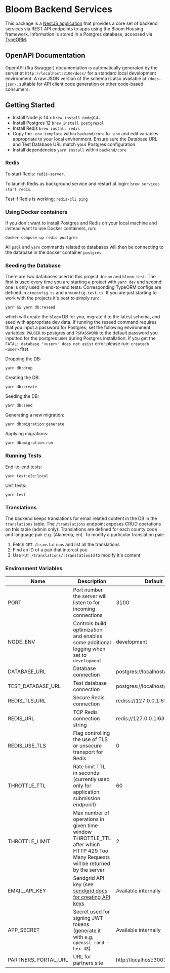 # Bloom Backend Services

This package is a [NestJS application](https://docs.nestjs.com/) that provides a core set of backend services via REST API endpoints to apps using the Bloom Housing framework. Information is stored in a Postgres database, accessed via [TypeORM](https://typeorm.io/).

## OpenAPI Documentation

OpenAPI (fka Swagger) documentation is automatically generated by the server at `http://localhost:3100/docs/` for a standard local development environment. A raw JSON version of the schema is also available at `/docs-json/`, suitable for API client code generation or other code-based consumers.

## Getting Started

- Install Node.js 14.x `brew install node@14.`
- Install Postgres 12 `brew install postgresql`
- Install Redis `brew install redis`
- Copy the `.env.template` within `backend/core` to `.env` and edit variables appropriate to your local environment. Ensure sure the Database URL and Test Database URL match your Postgres configuration.
- Install dependencies `yarn install` within `backend/core`

### Redis

To start Redis:
`redis-server`.

To launch Redis as background service and restart at login:
`brew services start redis`.

Test if Redis is working:
`redis-cli ping`

### Using Docker containers

If you don't want to install Postgres and Redis on your local machine and instead want to use Docker containers, run:

```shell script
docker-compose up redis postgres
```

All `psql` and `yarn` commands related to databases will then be connecting to the database in the docker container `postgres`.

### Seeding the Database

There are two databases used in this project: `bloom` and `bloom_test`. The first is used every time you are starting a project with `yarn dev` and second one is only used in end-to-end tests. Corresponding TypeORM configs are defined in `ormconfig.ts` and `ormconfig.test.ts`.
If you are just starting to work with the projects it's best to simply run:

```
yarn && yarn db:reseed
```

which will create the `bloom` DB for you, migrate it to the latest schema, and seed with appropriate dev data. If running the reseed command requires that you input a password for Postgres, set the following environment variables: `PGUSER` to postgres and `PGPASSWORD` to the default password you inputted for the postgres user during Postgres installation. If you get the `FATAL: database "<user>" does not exist` error please run: `createdb <user>` first.

Dropping the DB:

```shell script
yarn db:drop
```

Creating the DB:

```shell script
yarn db:create
```

Seeding the DB:

```shell script
yarn db:seed
```

Generating a new migration:

```shell script
yarn db:migration:generate
```

Applying migrations:

```shell script
yarn db:migration:run
```

### Running Tests

End-to-end tests:

```shell script
yarn test:e2e:local
```

Unit tests:

```shell script
yarn test
```

### Translations

The backend keeps translations for email related content in the DB in the `translations` table.
The `/translations` endpoint exposes CRUD operations on this table (admin only).
Translations are defined for each county code and language pair e.g. (Alameda, en). To modify a particular
translation pair:

1. Fetch `GET /translations` and list all the translations
2. Find an ID of a pair that interest you
3. Use `PUT /translations/:translationId` to modify it's content

### Environment Variables

| Name                | Description                                                                                                                                | Default                         | Type                          |
| ------------------- | ------------------------------------------------------------------------------------------------------------------------------------------ | ------------------------------- | ----------------------------- |
| PORT                | Port number the server will listen to for incoming connections                                                                             | 3100                            | number                        |
| NODE_ENV            | Controls build optimization and enables some additional logging when set to `development`                                                  | development                     | "development" \| "production" |
| DATABASE_URL        | Database connection                                                                                                                        | postgres://localhost/bloom      | string                        |
| TEST_DATABASE_URL   | Test database connection                                                                                                                   | postgres://localhost/bloom_test | string                        | string |
| REDIS_TLS_URL       | Secure Redis connection                                                                                                                    | rediss://127.0.0.1:6379/        | string                        |
| REDIS_URL           | TCP Redis connection string                                                                                                                | redis://127.0.0.1:6379/0        | string                        |
| REDIS_USE_TLS       | Flag controlling the use of TLS or unsecure transport for Redis                                                                            | 0                               | 0 \| 1                        |
| THROTTLE_TTL        | Rate limit TTL in seconds (currently used only for application submission endpoint)                                                        | 60                              | number                        |
| THROTTLE_LIMIT      | Max number of operations in given time window THROTTLE_TTL after which HTTP 429 Too Many Requests will be returned by the server           | 2                               | number                        |
| EMAIL_API_KEY       | Sendgrid API key (see [sendgrid docs for creating API keys](https://sendgrid.com/docs/ui/account-and-settings/api-keys/#managing-api-keys) | Available internally            | string                        |
| APP_SECRET          | Secret used for signing JWT tokens (generate it with e.g. `openssl rand -hex 48`)                                                          | Available internally            | string                        |
| PARTNERS_PORTAL_URL | URL for partners site                                                                                                                      | http://localhost:3001           | string                        |
